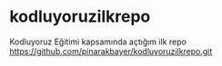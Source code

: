 # kodluyoruzilkrepo
Kodluyoruz Eğitimi kapsamında açtığım ilk repo
https://github.com/pinarakbayer/kodluyoruzilkrepo.git
